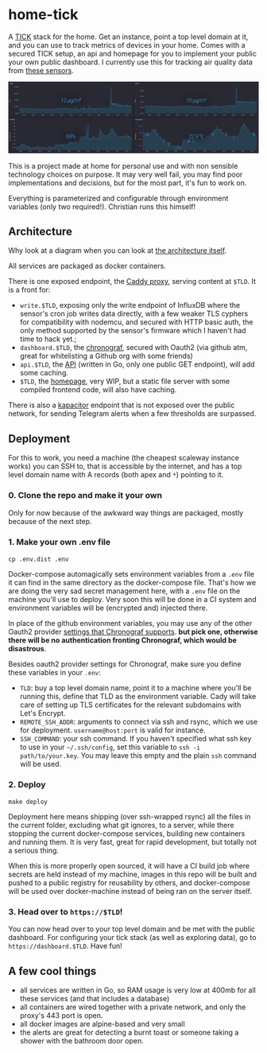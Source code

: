 # home-tick

A [TICK](https://www.influxdata.com/blog/introduction-to-influxdatas-influxdb-and-tick-stack/) stack for the home. Get an instance, point a top level domain at it, and
you can use to track metrics of devices in your home. Comes with a secured TICK setup, an api and homepage for you to implement your public your own public
dashboard. I currently use this for tracking air quality data from [these sensors](https://luftdaten.info/).

![PM2.5, PM10, temperature and humidity charts](/charts.png)

This is a project made at home for personal use and with non sensible technology choices on purpose.
It may very well fail, you may find poor implementations and decisions, but for the most part, it's fun to work on.

Everything is parameterized and configurable through environment variables (only two required!). Christian runs this himself!

## Architecture

Why look at a diagram when you can look at [the architecture itself](docker-compose.production.yml).

All services are packaged as docker containers.

There is one exposed endpoint, the [Caddy proxy](/caddy/Caddyfile), serving content at `$TLD`. It is a front for:

- `write.$TLD`, exposing only the write endpoint of InfluxDB where the sensor's cron job writes data directly, with a few weaker TLS cyphers for compatibility with nodemcu, and secured with HTTP basic auth, the only method supported by the sensor's firmware which I haven't had time to hack yet.;
- `dashboard.$TLD`, the [chronograf](https://www.influxdata.com/time-series-platform/chronograf/), secured with Oauth2 (via github atm, great for whitelisting a Github org with some friends)
- `api.$TLD`, the [API](/api) (written in Go, only one public GET endpoint), will add some caching.
- `$TLD`, the [homepage](/homepage), very WIP, but a static file server with some compiled frontend code, will also have caching.

There is also a [kapacitor](https://github.com/influxdata/kapacitor) endpoint that is not exposed over the public network, for sending
Telegram alerts when a few thresholds are surpassed.

## Deployment

For this to work, you need a machine (the cheapest scaleway instance works) you can SSH to, that is accessible by the internet, and has a top level domain name with A records (both apex and `*`) pointing to it.

### 0. Clone the repo and make it your own

Only for now because of the awkward way things are packaged, mostly because of the next step.

### 1. Make your own .env file

    cp .env.dist .env

Docker-compose automagically sets environment variables from a `.env` file it can find in the same directory as the docker-compose file. That's how
we are doing the very sad secret management here, with a `.env` file on the machine you'll use to deploy. Very soon this will be done in a CI system
and environment variables will be (encrypted and) injected there.

In place of the github environment variables, you may use any of the other Oauth2 provider [settings that Chronograf supports](https://docs.influxdata.com/chronograf/v1.7/administration/managing-security/). **but pick one, otherwise there will be no authentication fronting Chronograf, which would be disastrous**.

Besides oauth2 provider settings for Chronograf, make sure you define these variables in your `.env`:

- `TLD`: buy a top level domain name, point it to a machine where you'll be running this, define that TLD as the environment variable. Cady will take care of setting up TLS certificates for the relevant subdomains with Let's Encrypt.
- `REMOTE_SSH_ADDR`: arguments to connect via ssh and rsync, which we use for deployment. `username@host:port` is valid for instance.
- `SSH_COMMAND`: your ssh command. If you haven't specified what ssh key to use in your `~/.ssh/config`, set this variable to `ssh -i path/to/your.key`. You may leave this empty and the plain `ssh` command will be used.

### 2. Deploy

    make deploy

Deployment here means shipping (over ssh-wrapped rsync) all the files in the current folder, excluding what git ignores, to a server, while there stopping the
current docker-compose services, building new containers and running them. It is very fast, great for rapid development, but totally not a serious thing.

When this is more properly open sourced, it will have a CI build job where secrets are held instead of my machine, images in this repo will be built and pushed to a public
registry for reusability by others, and docker-compose will be used over docker-machine instead of being ran on the server itself.

### 3. Head over to `https://$TLD`!

You can now head over to your top level domain and be met with the public dashboard. For configuring your tick stack (as well as exploring data), go to
`https://dashboard.$TLD`. Have fun!

## A few cool things

- all services are written in Go, so RAM usage is very low at 400mb for all these services (and that includes a database)
- all containers are wired together with a private network, and only the proxy's 443 port is open.
- all docker images are alpine-based and very small
- the alerts are great for detecting a burnt toast or someone taking a shower with the bathroom door open.
